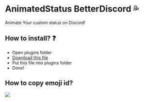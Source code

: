 # AnimatedStatus BetterDiscord 💦
Animate Your custom status on Discord!

## How to install? ❓
* Open plugins folder
* [Download this file](https://github.com/DomeQyt/AnimatedStatus-BetterDiscord/releases/download/v1.0/AnimateStatus.plugin.js)
* Put this file into plugins folder
* Done!
## How to copy emoji id? 
![](https://i.imgur.com/X5GixqS.gif)
